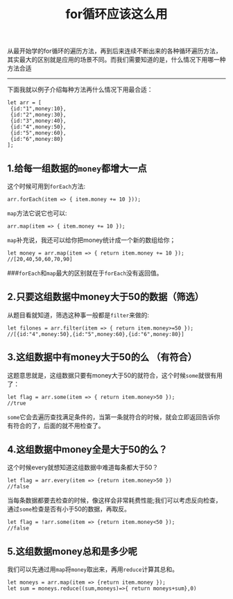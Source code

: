 ﻿---
title: for循环应该这么用
categories:
 - 技术
tags:
 - js
---
从最开始学的for循环的遍历方法，再到后来连续不断出来的各种循环遍历方法，其实最大的区别就是应用的场景不同。而我们需要知道的是，什么情况下用哪一种方法合适

---

<!--more-->
下面我就以例子介绍每种方法再什么情况下用最合适：
``` breach
let arr = [
 {id:"1",money:10},
 {id:"2",money:30},
 {id:"3",money:40},
 {id:"4",money:50},
 {id:"5",money:60},
 {id:"6",money:80}
];
```
## 1.给每一组数据的`money`都增大一点
这个时候可用到`forEach`方法:
``` breach
arr.forEach(item => { item.money += 10 }));
```
`map`方法它说它也可以:
``` breach
arr.map(item => { item.money += 10 });
```
`map`补充说，我还可以给你把money统计成一个新的数组给你；
``` breach
let money = arr.map(item => { return item.money += 10 });
//[20,40,50,60,70,90]
```
###`forEach`和`map`最大的区别就在于`forEach`没有返回值。
## 2.只要这组数据中money大于50的数据（筛选）
从题目看就知道，筛选这种事一般都是`filter`来做的:
``` breach
let filones = arr.filter(item => { return item.money>=50 });
//[{id:"4",money:50},{id:"5",money:60},{id:"6",money:80}]
```
## 3.这组数据中有money大于50的么 （有符合）
这题意思就是，这组数据只要有money大于50的就符合，这个时候`some`就很有用了：
``` breach
let flag = arr.some(item => { return item.money>50 });
//true
```
`some`它会去遍历查找满足条件的，当第一条就符合的时候，就会立即返回告诉你有符合的了，后面的就不用检查了。
## 4.这组数据中money全是大于50的么？
这个时候every就想知道这组数据中难道每条都大于50？
``` breach
let flag = arr.every(item => {return item.money>50 })
//false
```
当每条数据都要去检查的时候，像这样会非常耗费性能;我们可以考虑反向检查，通过`some`检查是否有小于50的数据，再取反。
``` breach
let flag = !arr.some(item => {return item.money<50 });
//false
```
## 5.这组数据money总和是多少呢
我们可以先通过用`map`将`money`取出来，再用`reduce`计算其总和。
``` breach
let moneys = arr.map(item => {return item.money });
let sum = moneys.reduce((sum,moneys)=>{ return moneys+sum},0)
```